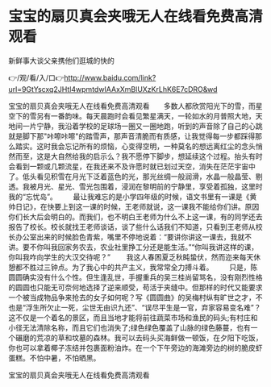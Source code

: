 # 宝宝的扇贝真会夹哦无人在线看免费高清观看
新鲜事大谈父亲携他们逛城的快的

👉/观/看/入/口👉http://www.baidu.com/link?url=9GtYscxq2JHtl4wpmtdwIAAxXmBlUXzKrLhK6E7cDRO&wd

宝宝的扇贝真会夹哦无人在线看免费高清观看　　多数人都欣赏阳光下的雪，而星空下的雪另有一番韵味。每天晨跑时会看见繁星满天，一轮如水的月普照大地，天地间一片宁静，我沿着学校的足球场一圈又一圈地跑，听到的声音除了自己的心跳就是脚下那"咔嚓咔嚓"的踏雪声，那声音清脆而有质感，让我觉得每一步都踩得那么踏实。这时我会忘记所有的烦恼，心变得空明，一种莫名的想远离红尘的念头悄然而至，这是大自然给我的启示么？我不愿停下脚步，想延续这个过程。抬头有时会看到一颗或几颗流星，在我还来不及许愿时就已划过天空，消失在茫茫宇宙中了。低头看见积雪在月光下泛着蓝色的光，那光丝绸一般润滑，水晶一般晶莹、剔透。我被月光、星光、雪光包围着，浸润在黎明前的宁静里，享受着孤独，这里时我的“忘忧岛”。
　　最让我难忘的是小学四年级的时候，语文书里有一课是《黄帅日记》，在快要上到这一课的时候，王老师就说，这一课我不能给你们讲。原因你们长大后会明白的。而我们，也不明白王老师为什么不上这一课，有的同学还去报告了校长。校长就找王老师谈话，谈了些什么话我们不知道，只看到王老师从校长办公室出来的时候脸色青紫，嘴里不停地说着：“要讲你讲这一课去，我就不讲。要不你叫我回家务农去，农业社里挣工分还是能生活。”“你叫我讲这样的课，你叫我咋向学生的大汉交待呢？”
　　我这人春困夏乏秋盹蛰伏，然而迩来每天休憩都不胜过三钟点。为了我心中的共产主义，我常常全力搏斗着。
　　只是，陈圆圆确实没有什么个性。但生逢乱世，手握重兵的吴三桂尚留骂名，没有刚烈性格的圆圆也只能无可奈何地选择了逆来顺受，苟活于夹缝中。但那样的时代又能要求一个被当成物品争来抢去的女子如何呢？写《圆圆曲》的吴梅村纵有旷世之才，不也是“浮生所欠止一死，尘世无由识九还”、“误尽平生是一官，弃家容易变名难”？
这不仅是一个着名的景区，而且当地才能将前往蔬菜市场和渔民的码头;有村庄和小径无法清除名称，而且它们也消失了;绿色绿色覆盖了山脉的绿色藤蔓，也有一个碾磨的荒凉的草和坟墓的森林。我可以去码头买海鲜做一顿饭，在夕阳下吃饭，你也可以拿着椰子冻结并包裹面粉油炸。在一个下午旁边的海滩旁边的树的脆皮虾蛋糕。不怕中暑，不怕晒黑。

宝宝的扇贝真会夹哦无人在线看免费高清观看
